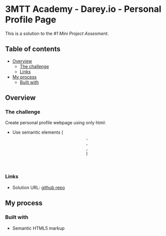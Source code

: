 # 3MTT Academy - Darey.io - Personal Profile Page

This is a solution to the _#1 Mini Project Assesment_.  

## Table of contents

- [Overview](#overview)
  - [The challenge](#the-challenge)
  - [Links](#links)
- [My process](#my-process)
  - [Built with](#built-with)
  

## Overview

### The challenge

Create personal profile webpage using only html:

- Use semantic elements (**<header>**, **<nav>**, **<section>**, **<footer>**)



### Links

- Solution URL: [github repo](https://github.com/akin-holo/3mtt_dareyIO_HTML_mini-01)

## My process

### Built with

- Semantic HTML5 markup



